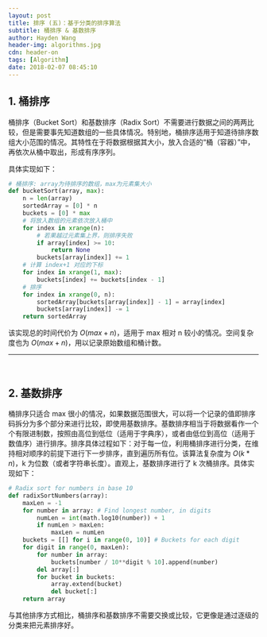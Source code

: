 ```yaml
---
layout: post
title: 排序 (五)：基于分类的排序算法
subtitle: 桶排序 & 基数排序
author: Hayden Wang
header-img: algorithms.jpg
cdn: header-on
tags: [Algorithm]
date: 2018-02-07 08:45:10
---
```


## 1. 桶排序

桶排序（Bucket Sort）和基数排序（Radix Sort）不需要进行数据之间的两两比较，但是需要事先知道数组的一些具体情况。特别地，桶排序适用于知道待排序数组大小范围的情况。其特性在于将数据根据其大小，放入合适的“桶（容器）”中，再依次从桶中取出，形成有序序列。

具体实现如下：
```python
# 桶排序: array为待排序的数组，max为元素集大小
def bucketSort(array, max):
    n = len(array)
    sortedArray = [0] * n
    buckets = [0] * max
    # 将放入数组的元素依次放入桶中
    for index in xrange(n):
        # 若果越过元素集上界，则排序失败
        if array[index] >= 10:
            return None
        buckets[array[index]] += 1
    # 计算 index+1 对应的下标
    for index in xrange(1, max):
        buckets[index] += buckets[index - 1]
    # 排序
    for index in xrange(0, n):
        sortedArray[buckets[array[index]] - 1] = array[index]
        buckets[array[index]] -= 1
    return sortedArray
```

该实现总的时间代价为 $O(max+n)$，适用于 max 相对 n 较小的情况。空间复杂度也为 $O(max+n)$，用以记录原始数组和桶计数。


---
<br>


## 2. 基数排序

桶排序只适合 max 很小的情况，如果数据范围很大，可以将一个记录的值即排序码拆分为多个部分来进行比较，即使用基数排序。基数排序相当于将数据看作一个个有限进制数，按照由高位到低位（适用于字典序），或者由低位到高位（适用于数值序）进行排序。排序具体过程如下：对于每一位，利用桶排序进行分类，在维持相对顺序的前提下进行下一步排序，直到遍历所有位。该算法复杂度为 $O(k*n)$，k 为位数（或者字符串长度）。直观上，基数排序进行了 k 次桶排序。具体实现如下：

```python
# Radix sort for numbers in base 10
def radixSortNumbers(array):
    maxLen = -1
    for number in array: # Find longest number, in digits
        numLen = int(math.log10(number)) + 1
        if numLen > maxLen:
            maxLen = numLen
    buckets = [[] for i in range(0, 10)] # Buckets for each digit
    for digit in range(0, maxLen):
        for number in array:
            buckets[number / 10**digit % 10].append(number)
        del array[:]
        for bucket in buckets:
            array.extend(bucket)
            del bucket[:]
    return array
```

与其他排序方式相比，桶排序和基数排序不需要交换或比较，它更像是通过逐级的分类来把元素排序好。